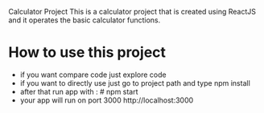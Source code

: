 Calculator Project
This is a calculator project that is created using ReactJS and it operates the basic calculator functions. 

# How to use this project
- if you want compare code just explore code
- if you want to directly use just go to project path and type npm install
- after that run app with : # npm start
- your app will run on port 3000 http://localhost:3000